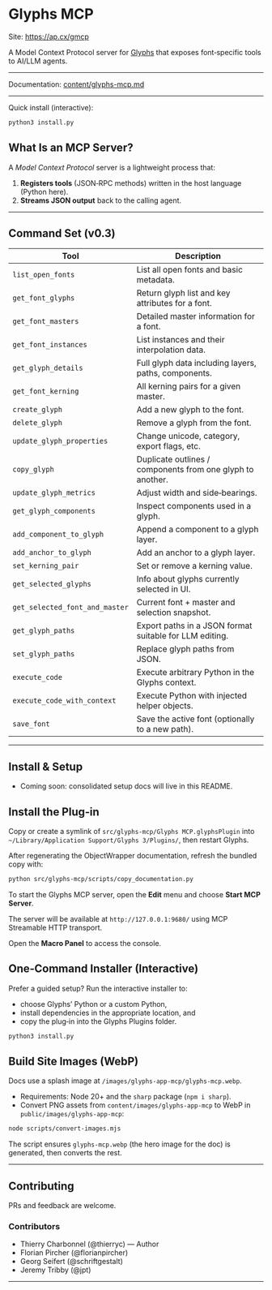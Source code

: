 # Glyphs MCP
Site: https://ap.cx/gmcp

A Model Context Protocol server for [Glyphs](https://glyphsapp.com) that exposes font‑specific tools to AI/LLM agents.

---

Documentation: [content/glyphs-mcp.md](https://github.com/thierryc/Glyphs-mcp/blob/main/content/glyphs-mcp.md)

---

Quick install (interactive):

```bash
python3 install.py
```

## What Is an MCP Server?

A *Model Context Protocol* server is a lightweight process that:

1. **Registers tools** (JSON‑RPC methods) written in the host language (Python here).  
2. **Streams JSON output** back to the calling agent. 

---

## Command Set (v0.3)

| Tool | Description |
|------|-------------|
| `list_open_fonts` | List all open fonts and basic metadata. |
| `get_font_glyphs` | Return glyph list and key attributes for a font. |
| `get_font_masters` | Detailed master information for a font. |
| `get_font_instances` | List instances and their interpolation data. |
| `get_glyph_details` | Full glyph data including layers, paths, components. |
| `get_font_kerning` | All kerning pairs for a given master. |
| `create_glyph` | Add a new glyph to the font. |
| `delete_glyph` | Remove a glyph from the font. |
| `update_glyph_properties` | Change unicode, category, export flags, etc. |
| `copy_glyph` | Duplicate outlines / components from one glyph to another. |
| `update_glyph_metrics` | Adjust width and side‑bearings. |
| `get_glyph_components` | Inspect components used in a glyph. |
| `add_component_to_glyph` | Append a component to a glyph layer. |
| `add_anchor_to_glyph` | Add an anchor to a glyph layer. |
| `set_kerning_pair` | Set or remove a kerning value. |
| `get_selected_glyphs` | Info about glyphs currently selected in UI. |
| `get_selected_font_and_master` | Current font + master and selection snapshot. |
| `get_glyph_paths` | Export paths in a JSON format suitable for LLM editing. |
| `set_glyph_paths` | Replace glyph paths from JSON. |
| `execute_code` | Execute arbitrary Python in the Glyphs context. |
| `execute_code_with_context` | Execute Python with injected helper objects. |
| `save_font` | Save the active font (optionally to a new path). |

---

## Install & Setup

- Coming soon: consolidated setup docs will live in this README.

## Install the Plug‑in

Copy or create a symlink of `src/glyphs-mcp/Glyphs MCP.glyphsPlugin` into
`~/Library/Application Support/Glyphs 3/Plugins/`, then restart Glyphs.

After regenerating the ObjectWrapper documentation, refresh the bundled copy with:

```bash
python src/glyphs-mcp/scripts/copy_documentation.py
```

To start the Glyphs MCP server, open the **Edit** menu and choose **Start MCP Server**.

The server will be available at `http://127.0.0.1:9680/` using MCP Streamable HTTP transport.

Open the **Macro Panel** to access the console.

## One‑Command Installer (Interactive)

Prefer a guided setup? Run the interactive installer to:
- choose Glyphs’ Python or a custom Python,
- install dependencies in the appropriate location, and
- copy the plug‑in into the Glyphs Plugins folder.

```bash
python3 install.py
```

## Build Site Images (WebP)

Docs use a splash image at `/images/glyphs-app-mcp/glyphs-mcp.webp`.

- Requirements: Node 20+ and the `sharp` package (`npm i sharp`).
- Convert PNG assets from `content/images/glyphs-app-mcp` to WebP in `public/images/glyphs-app-mcp`:

```bash
node scripts/convert-images.mjs
```

The script ensures `glyphs-mcp.webp` (the hero image for the doc) is generated, then converts the rest.

---

## Contributing
PRs and feedback are welcome.

### Contributors
- Thierry Charbonnel (@thierryc) — Author
- Florian Pircher (@florianpircher)
- Georg Seifert (@schriftgestalt)
- Jeremy Tribby (@jpt)

---

 
